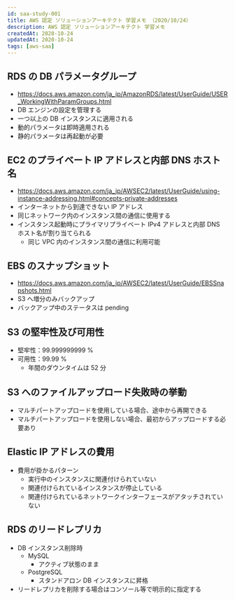 ```yaml
---
id: saa-study-001
title: AWS 認定 ソリューションアーキテクト 学習メモ （2020/10/24）
description: AWS 認定 ソリューションアーキテクト 学習メモ
createdAt: 2020-10-24
updatedAt: 2020-10-24
tags: [aws-saa] 
---
```


## RDS の DB パラメータグループ

- https://docs.aws.amazon.com/ja_jp/AmazonRDS/latest/UserGuide/USER_WorkingWithParamGroups.html
- DB エンジンの設定を管理する
- 一つ以上の DB インスタンスに適用される
- 動的パラメータは即時適用される
- 静的パラメータは再起動が必要

## EC2 のプライベート IP アドレスと内部 DNS ホスト名

- https://docs.aws.amazon.com/ja_jp/AWSEC2/latest/UserGuide/using-instance-addressing.html#concepts-private-addresses
- インターネットから到達できない IP アドレス
- 同じネットワーク内のインスタンス間の通信に使用する
- インスタンス起動時にプライマリプライベート IPv4 アドレスと内部 DNS ホスト名が割り当てられる
  - 同じ VPC 内のインスタンス間の通信に利用可能

## EBS のスナップショット

- https://docs.aws.amazon.com/ja_jp/AWSEC2/latest/UserGuide/EBSSnapshots.html
- S3 へ増分のみバックアップ
- バックアップ中のステータスは pending

## S3 の堅牢性及び可用性

- 堅牢性：99.999999999 %
- 可用性：99.99 %
  - 年間のダウンタイムは 52 分

## S3 へのファイルアップロード失敗時の挙動

- マルチパートアップロードを使用している場合、途中から再開できる
- マルチパートアップロードを使用しない場合、最初からアップロードする必要あり

## Elastic IP アドレスの費用

- 費用が掛かるパターン
  - 実行中のインスタンスに関連付けられていない
  - 関連付けられているインスタンスが停止している
  - 関連付けられているネットワークインターフェースがアタッチされていない

## RDS のリードレプリカ

- DB インスタンス削除時
  - MySQL
    - アクティブ状態のまま
  - PostgreSQL
    - スタンドアロン DB インスタンスに昇格
- リードレプリカを削除する場合はコンソール等で明示的に指定する
